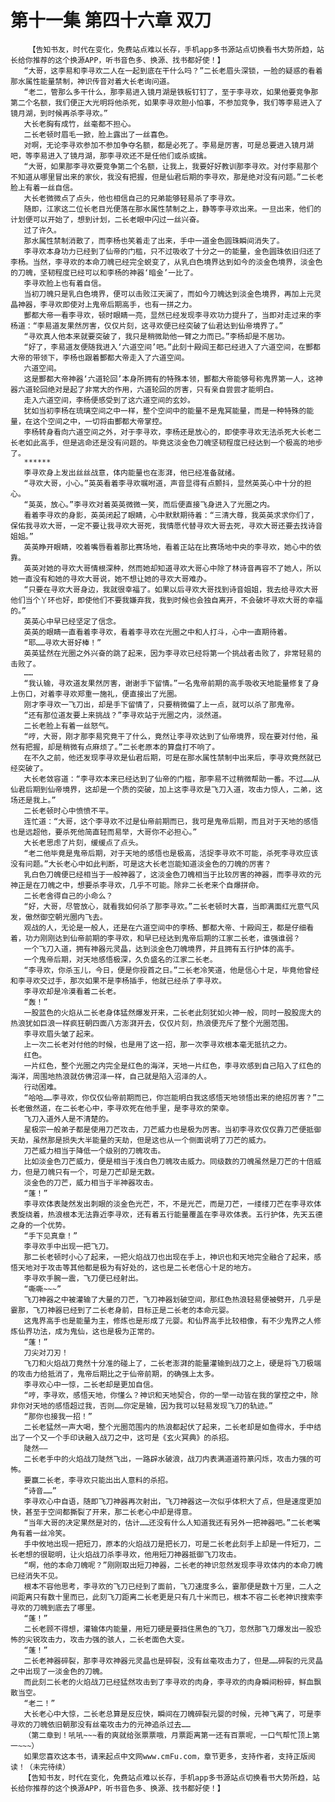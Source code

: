 # 第十一集 第四十六章 双刀
        【告知书友，时代在变化，免费站点难以长存，手机app多书源站点切换看书大势所趋，站长给你推荐的这个换源APP，听书音色多、换源、找书都好使！】
       “大哥，这李易和李寻欢二人在一起到底在干什么吗？”二长老眉头深锁，一脸的疑惑的看着那水属性能量禁制，神识传音对着大长老询问道。
       “老二，管那么多干什么，那李易进入镜月湖是铁板钉钉了，至于李寻欢，如果他要竞争那第二个名额，我们便正大光明将他杀死，如果李寻欢胆小怕事，不参加竞争，我们等李易进入了镜月湖，到时候再杀李寻欢。”
       大长老胸有成竹，丝毫都不担心。
       二长老顿时眉毛一掀，脸上露出了一丝喜色。
       对啊，无论李寻欢参加不参加争夺名额，都是必死了。李易是厉害，可是总要进入镜月湖吧，等李易进入了镜月湖，那李寻欢还不是任他们或杀或擒。
       “大哥，如果那李寻欢要竞争第二个名额，让我上，我要好好教训那李寻欢。对付李易那个不知道从哪里冒出来的家伙，我没有把握，但是仙君后期的李寻欢，那是绝对没有问题。”二长老脸上有着一丝自信。
       大长老微微点了点头，他也相信自己的兄弟能够轻易杀了李寻欢。
       随即，江家这二位长老目光便落在那水属性禁制之上，静等李寻欢出来。一旦出来，他们的计划便可以开始了，想到计划，二长老眼中闪过一丝兴奋。
       过了许久。
       那水属性禁制消散了，而李杨也笑着走了出来，手中一道金色圆珠瞬间消失了。
       李寻欢本身功力已经到了仙帝的门槛，只不过吸收了十分之一的能量，金色圆珠依旧归还了李杨。当然，李寻欢的本命刀魄已经完全蜕变了，从乳白色境界达到如今的淡金色境界，淡金色的刀魄，坚韧程度已经可以和李杨的神器‘暗金’一比了。
       李寻欢脸上也有着自信。
       当初刀魄只是乳白色境界，便可以击败江天澜了，而如今刀魄达到淡金色境界，再加上元灵晶神器，李寻欢即使对上鬼帝后期高手，也有一拼之力。
       酆都大帝一看李寻欢，顿时眼睛一亮，显然已经发现李寻欢功力提升了，当即对走过来的李杨道：“李易道友果然厉害，仅仅片刻，这寻欢便已经突破了仙君达到仙帝境界了。”
       “寻欢真人他本来就要突破了，我只是稍微助他一臂之力而已。”李杨却是不居功。
       “好了，李易道友便随我进入‘六道空间’吧。”此刻十殿阎王都已经进入了六道空间，在酆都大帝的带领下，李杨也跟着酆都大帝走入了六道空间。
       六道空间。
       这是酆都大帝神器‘六道轮回’本身所拥有的特殊本领，酆都大帝能够号称鬼界第一人，这神器六道轮回绝对是起了非常大的作用，六道轮回的厉害，只有亲自尝尝才能明白。
       走入六道空间，李杨便感受到了这六道空间的玄妙。
       犹如当初李杨在琉璃空间之中一样，整个空间中的能量不是鬼冥能量，而是一种特殊的能量，在这个空间之中，一切将由酆都大帝掌控。
       李杨转身看向六道空间之外，对于李寻欢，李杨还是放心的，即使李寻欢无法杀死大长老二长老如此高手，但是逃命还是没有问题的。毕竟这淡金色刀魄坚韧程度已经达到一个极高的地步了。
       ******
       李寻欢身上发出丝丝战意，体内能量也在澎湃，他已经准备就绪。
       “寻欢大哥，小心。”英英看着李寻欢嘱咐道，声音显得有点颤抖，显然英英心中十分的担心。
       “英英，放心。”李寻欢对着英英微微一笑，而后便直接飞身进入了光圈之内。
       看着李寻欢的身影，英英闭起了眼睛，心中默默期待着：“三清大尊，我英英求求你们了，保佑我寻欢大哥，一定不要让我寻欢大哥死，我情愿代替寻欢大哥去死，寻欢大哥还要去找诗音姐姐。”
       英英睁开眼睛，咬着嘴唇看着那比赛场地，看着正站在比赛场地中央的李寻欢，她心中的依靠。
       英英对她的寻欢大哥情根深种，然而她却知道寻欢大哥心中除了林诗音再容不了她人，所以她一直没有和她的寻欢大哥说，她不想让她的寻欢大哥难办。
       “只要在寻欢大哥身边，我就很幸福了。如果以后寻欢大哥找到诗音姐姐，我去给寻欢大哥他们当个丫环也好，即使他们不要我嫌弃我，我到时候也会独自离开，不会破坏寻欢大哥的幸福的。”
       英英心中早已经坚定了信念。
       英英的眼睛一直看着李寻欢，看着李寻欢在光圈之中和人打斗，心中一直期待着。
       “耶……寻欢大哥好棒！”
       英英猛然在光圈之外兴奋的跳了起来，因为李寻欢已经将第一个挑战者击败了，非常轻易的击败了。
       ……
       “我认输，寻欢道友果然厉害，谢谢手下留情。”一名鬼帝前期的高手吸收天地能量修复了身上伤口，对着李寻欢郑重一施礼，便直接出了光圈。
       刚才李寻欢一飞刀出，却是手下留情了，只要稍微偏了上一点，就可以杀了那鬼帝。
       “还有那位道友要上来挑战？”李寻欢站于光圈之内，淡然道。
       二长老脸上有着一丝怒气。
       “哼，大哥，刚才那李易究竟干了什么，竟然让李寻欢达到了仙帝境界，现在要对付他，虽然有把握，却是稍微有点麻烦了。”二长老原本的算盘打不响了。
       在不久之前，他还发现李寻欢是仙君后期，可是在那水属性禁制中出来后，李寻欢竟然就已经突破了。
       大长老敛容道：“李寻欢本来已经达到了仙帝的门槛，那李易不过稍微帮助一番。不过……从仙君后期到仙帝境界，这却是一个质的突破，加上这李寻欢是飞刀入道，攻击力惊人，二弟，这场还是我上。”
       二长老顿时心中愤愤不平。
       连忙道：“大哥，这个李寻欢不过是仙帝前期而已，我可是鬼帝后期，而且对于天地的感悟也是远超他，要杀死他简直轻而易举，大哥你不必担心。”
       大长老思虑了片刻，缓缓点了点头。
       “老二他毕竟是鬼帝后期，对于天地的感悟也是极高，活捉李寻欢不可能，杀死李寻欢应该没有问题。”大长老心中如此判断，可是这大长老岂能知道淡金色的刀魄的厉害？
       乳白色刀魄便已经相当于一般神器了，这淡金色刀魄相当于比较厉害的神器，而李寻欢的元神正是在刀魄之中，想要杀李寻欢，几乎不可能。除非二长老来个自爆拼命。
       二长老舍得自己的小命么？
       “好，大哥，尽管放心，就看我如何杀了那李寻欢。”二长老顿时大喜，当即满面红光意气风发，傲然御空朝光圈内飞去。
       观战的人，无论是一般人，还是在六道空间中的李杨、酆都大帝、十殿阎王，都是仔细看着，功力刚刚达到仙帝前期的李寻欢，和早已经达到鬼帝后期的江家二长老，谁强谁弱？
       一个飞刀入道，拥有神器元灵晶，达到淡金色刀魄境界，并且拥有五行护体的高手。
       一个鬼帝后期，对天地感悟极深，久负盛名的江家二长老。
       “李寻欢，你杀玉儿，今日，便是你授首之日。”二长老冷笑道，他是信心十足，毕竟他曾经和李寻欢交过手，那次如果不是李杨插手，他就已经杀了李寻欢。
       李寻欢却是冷漠看着二长老。
       “轰！”
       一股蓝色的火焰从二长老身体猛然爆发开来，二长老此刻犹如火神一般，同时一股股庞大的热浪犹如巨浪一样疯狂朝四面八方澎湃开去，仅仅片刻，热浪便充斥了整个光圈范围。
       李寻欢眉头皱了起来。
       上一次二长老对付他的时候，也是用了这一招，那一次李寻欢根本毫无抵抗之力。
       红色。
       一片红色，整个光圈之内完全是红色的海洋，天地一片红色，李寻欢感到自己陷入了红色的海洋，周围地热浪就仿佛沼泽一样，自己就是陷入沼泽的人。
       行动困难。
       “哈哈……李寻欢，你仅仅仙帝前期而已，你岂能明白我这感悟天地领悟出来的绝招厉害？”二长老傲然道，在二长老心中，李寻欢死在他手里，是李寻欢的荣幸。
       飞刀入道外人是不清楚的。
       星极宗一般弟子都是使用刀芒攻击，刀芒威力也是极为厉害。当初李寻欢仅仅靠刀芒便抵御天劫，虽然那是损失大半能量的天劫，但是这也从一个侧面说明了刀芒的威力。
       刀芒威力相当于降低一个级别的刀魄攻击。
       比如淡金色刀芒威力，便是相当于浅白色刀魄攻击威力。同级数的刀魄虽然是刀芒的十倍威力，但是刀魄只有一个，可是刀芒却是无数。
       淡金色的刀芒，威力相当于半神器攻击。
       “蓬！”
       李寻欢体表陡然发出刺眼的淡金色光芒，不，不是光芒，而是刀芒，一缕缕刀芒在李寻欢体表旋绕着，热浪根本无法靠近李寻欢，还有着五行能量覆盖在李寻欢体表。五行护体，先天五德之身的一个优势。
       “手下见真章！”
       李寻欢手中出现一把飞刀。
       那二长老顿时小心了起来，一把火焰战刀也出现在手上，神识也和天地完全融合了起来，感悟天地对于攻击等其他都是极为有好处的，这也是二长老信心十足的地方。
       李寻欢手腕一震，飞刀便已经射出。
       “嘶嘶~~~”
       飞刀神器之中被灌输了大量的刀芒，飞刀神器划破空间，那红色热浪轻易便被劈开，几乎是霎那，飞刀神器已经到了二长老身前，目标正是二长老的本命元婴。
       这鬼界高手也是能量为主，修炼也是形成了元婴。和仙界高手比较相像，有不少鬼界之人修炼仙界功法，成为鬼仙，这也是极为正常的。
       “蓬！”
       刀尖对刀刃！
       飞刀和火焰战刀竟然十分准的碰上了，二长老澎湃的能量灌输到战刀之上，硬是将飞刀极端的攻击力给抵消了，鬼帝后期比之于仙帝前期，的确强上太多。
       李寻欢心中一惊，二长老却是更加自信。
       “哼，李寻欢，感悟天地，你懂么？神识和天地契合，你的一举一动皆在我的掌控之中，除非你对天地的感悟超过我，否则……你定是输，因为我可以轻易发现飞刀的轨迹。”
       “那你也接我一招！”
       二长老猛然一声大喝，整个光圈范围内的热浪都起伏了起来，二长老却是如鱼得水，手中结出了一个又一个手印诀融入战刀之中，这可是《玄火冥典》的杀招。
       陡然——
       二长老手中的火焰战刀陡然飞出，一路辟水破浪，战刀内表满道道符篆闪烁，攻击力强的可怖。
       要赢二长老，李寻欢只能出出人意料的杀招。
       “诗音……”
       李寻欢心中自语，随即飞刀神器再次射出，飞刀神器这一次似乎体积大了点，但是速度更加快，甚至于空间都撕裂了开来，那二长老心中却是得意。
       “当年大哥的决定果然是对的，估计……还没有什么人知道我还有另外一把神器吧。”二长老嘴角有着一丝冷笑。
       手中攸地出现一把短刀，原本的火焰战刀是把长刀，可是二长老此刻手上却是一件短刀，二长老想的很聪明，让火焰战刀杀李寻欢，他用短刀神器抵御飞刀攻击。
       “啊，他的本命刀魄呢？”刚刚取出短刀神器，二长老的神识忽然发现李寻欢体内的本命刀魄已经消失不见。
       根本不容他思考，李寻欢的飞刀已经到了面前，飞刀速度多么，霎那便是数十万里，二人之间距离只有数十里而已，此刻飞刀距离二长老更是只有几十米而已，根本不容二长老神识搜索李寻欢的刀魄到底去了哪里。
       “蓬！”
       二长老顾不得想，灌输体内能量，用短刀硬是要挡住黑色的飞刀，忽然那飞刀爆发出一股恐怖的尖锐攻击力，攻击力强的骇人，二长老面色大变。
       “蓬！”
       二长老神器碎裂，那李寻欢神器元灵晶也是碎裂，没有丝毫攻击力了，但是……碎裂的元灵晶之中出现了一淡金色的刀魄。
       而此刻二长老的火焰战刀已经猛然攻击到了李寻欢的肉身，李寻欢的肉身瞬间粉碎，鲜血飘散当空。
       “老二！”
       大长老心中大惊，二长老总算是反应快，瞬间在刀魄碎裂元婴的时候，元神飞离了，可是李寻欢的刀魄依旧朝那没有丝毫攻击力的元神追杀过去……
       （第二章到！吼吼~~~看的爽就给张票票哦，月票距离第一还有百票呢，一口气帮忙顶上第一~~~）
       如果您喜欢这本书，请来起点中文网www.cmFu.com，章节更多，支持作者，支持正版阅读！（未完待续）
       【告知书友，时代在变化，免费站点难以长存，手机app多书源站点切换看书大势所趋，站长给你推荐的这个换源APP，听书音色多、换源、找书都好使！】